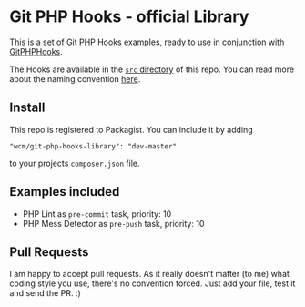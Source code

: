 # Git PHP Hooks - official Library

This is a set of Git PHP Hooks examples, ready to use in conjunction
with [GitPHPHooks](https://github.com/wecodemore/GitPHPHooks).

The Hooks are available in the [`src` directory](https://github.com/wecodemore/GitPHPHooksLibrary/tree/master/src)
of this repo. You can read more about the naming convention [here](https://github.com/wecodemore/GitPHPHooks#naming-convention).

## Install

This repo is registered to Packagist. You can include it by adding

    "wcm/git-php-hooks-library": "dev-master"

to your projects `composer.json` file.

## Examples included

 * PHP Lint as `pre-commit` task, priority: 10
 * PHP Mess Detector as `pre-push` task, priority: 10

## Pull Requests

I am happy to accept pull requests. As it really doesn't matter (to me) what coding style you use,
there's no convention forced. Just add your file, test it and send the PR. :)